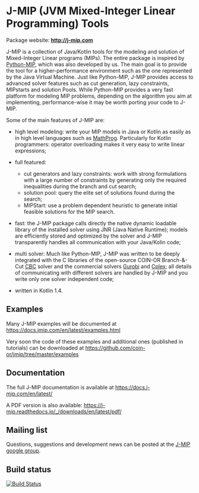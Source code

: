 # J-MIP (JVM Mixed-Integer Linear Programming) Tools

Package website: **http://j-mip.com**

J-MIP is a collection of Java/Kotlin tools for the modeling and solution
of Mixed-Integer Linear programs (MIPs). The entire package is inspired by
[Python-MIP](https://github.com/coin-or/python-mip), which was also developed
by us. The main goal is to provide the tool for a higher-performance 
environment such as the one represented by the Java Virtual Machine. Just like
Python-MIP, J-MIP provides access to advanced solver features such as cut generation,
lazy constraints, MIPstarts and solution Pools. While Python-MIP provides a very
fast platform for modeling MIP problems, depending on the algorithm you aim
at implementing, performance-wise it may be worth porting your code to J-MIP.

Some of the main features of J-MIP are:

* high level modeling: write your MIP models in Java or Kotlin as easily as in
  high level languages such as
  [MathProg](https://en.wikibooks.org/wiki/GLPK/GMPL_(MathProg)). Particularly
  for Kotlin programmers: operator overloading makes it very easy to write linear
  expressions;

* full featured:
    - cut generators and lazy constraints: work with strong formulations with a
    large number of constraints by generating only the required inequalities
    during the branch and cut search;
    - solution pool: query the elite set of solutions found during the search;
    - MIPStart: use a problem dependent heuristic to generate initial feasible
    solutions for the MIP search.

* fast: the J-MIP package calls directly the native dynamic loadable library of 
  the installed solver using JNR (Java Native Runtime); models are efficiently 
  stored and optimized by the solver and J-MIP transparently handles all 
  communication with your Java/Kolin code;

* multi solver: Much like Python-MIP, J-MIP was written to be deeply integrated 
  with the C libraries of the open-source COIN-OR Branch-&-Cut
  [CBC](https://projects.coin-or.org/Cbc) solver and the commercial solvers
  [Gurobi](http://www.gurobi.com/) and [Cplex](http://www.cplex.com/); 
  all details of communicating with different solvers are handled by J-MIP and 
  you write only one solver independent code;

* written in Kotlin 1.4.

## Examples

Many J-MIP examples will be documented at https://docs.jmip.com/en/latest/examples.html 

Very soon the code of these examples and additional ones (published in tutorials) can be downloaded at https://github.com/coin-or/jmip/tree/master/examples

## Documentation
 
The full J-MIP documentation is available at
https://docs.j-mip.com/en/latest/

A PDF version is also available:
https://j-mip.readthedocs.io/_/downloads/en/latest/pdf/

## Mailing list

Questions, suggestions and development news can be posted at the [J-MIP google group](https://groups.google.com/forum/#!forum/jmip).
 
## Build status

[![Build Status](https://api.travis-ci.org/coin-or/jmip.svg?branch=master)](https://travis-ci.org/coin-or/jmip)
